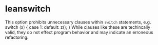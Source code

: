# leanswitch

This option prohibits unnecessary clauses within `switch` statements,
e.g.
    switch (x) {
      case 1:
      default:
        z();
    }
While clauses like these are techincally valid, they do not effect
program behavior and may indicate an erroneous refactoring.
